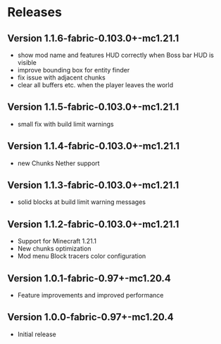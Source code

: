 Releases
===

Version 1.1.6-fabric-0.103.0+-mc1.21.1
---
- show mod name and features HUD correctly when Boss bar HUD is visible
- improve bounding box for entity finder
- fix issue with adjacent chunks
- clear all buffers etc. when the player leaves the world

Version 1.1.5-fabric-0.103.0+-mc1.21.1
---
- small fix with build limit warnings

Version 1.1.4-fabric-0.103.0+-mc1.21.1
---
- new Chunks Nether support

Version 1.1.3-fabric-0.103.0+-mc1.21.1
---
- solid blocks at build limit warning messages

Version 1.1.2-fabric-0.103.0+-mc1.21.1
---
- Support for Minecraft 1.21.1
- New chunks optimization
- Mod menu Block tracers color configuration

Version 1.0.1-fabric-0.97+-mc1.20.4
---
- Feature improvements and improved performance

Version 1.0.0-fabric-0.97+-mc1.20.4
---
- Initial release
